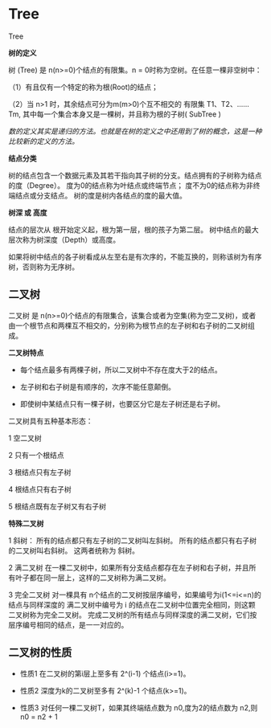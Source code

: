 # Tree
Tree

**树的定义**

树 (Tree) 是 n(n>=0)个结点的有限集。n = 0时称为空树。在任意一棵非空树中：

（1）有且仅有一个特定的称为根(Root)的结点；

（2）当 n>1 时，其余结点可分为m(m>0)个互不相交的 有限集 T1、T2、......  Tm, 其中每一个集合本身又是一棵树，并且称为根的子树( SubTree )

*数的定义其实是递归的方法。也就是在树的定义之中还用到了树的概念，这是一种比较新的定义的方法。*

**结点分类**

树的结点包含一个数据元素及其若干指向其子树的分支。结点拥有的子树称为结点的度（Degree）。
度为0的结点称为叶结点或终端节点；
度不为0的结点称为非终端结点或分支结点。
树的度是树内各结点的度的最大值。

**树深 或 高度**

结点的层次从 根开始定义起，根为第一层，根的孩子为第二层。
树中结点的最大层次称为树深度（Depth）或高度。

如果将树中结点的各子树看成从左至右是有次序的，不能互换的，则称该树为有序树，否则称为无序树。


## 二叉树

二叉树 是 n(n>=0)个结点的有限集合，该集合或者为空集(称为空二叉树)，或者由一个根节点和两棵互不相交的，分别称为根节点的左子树和右子树的二叉树组成。

**二叉树特点**

* 每个结点最多有两棵子树，所以二叉树中不存在度大于2的结点。		

* 左子树和右子树是有顺序的，次序不能任意颠倒。

* 即使树中某结点只有一棵子树，也要区分它是左子树还是右子树。

二叉树具有五种基本形态：

1 空二叉树

2 只有一个根结点

3 根结点只有左子树

4 根结点只有右子树

5 根结点既有左子树又有右子树


**特殊二叉树**

1 斜树：
所有的结点都只有左子树的二叉树叫左斜树。
所有的结点都只有右子树的二叉树叫右斜树。
这两者统称为 斜树。

2 满二叉树
在一棵二叉树中，如果所有分支结点都存在左子树和右子树，并且所有叶子都在同一层上，这样的二叉树称为满二叉树。

3 完全二叉树
对一棵具有 n个结点的二叉树按层序编号，如果编号为i(1<=i<=n)的 结点与同样深度的 满二叉树中编号为 i 的结点在二叉树中位置完全相同，则这颗二叉树称为完全二叉树。
完成二叉树的所有结点与同样深度的满二叉树，它们按层序编号相同的结点，是一一对应的。


## 二叉树的性质

* 性质1 在二叉树的第i层上至多有 2^(i-1) 个结点(i>=1)。		

* 性质2 深度为k的二叉树至多有 2^(k)-1 个结点(k>=1)。	

* 性质3 对任何一棵二叉树T，如果其终端结点数为 n0,度为2的结点数为 n2,则 n0 = n2 + 1



